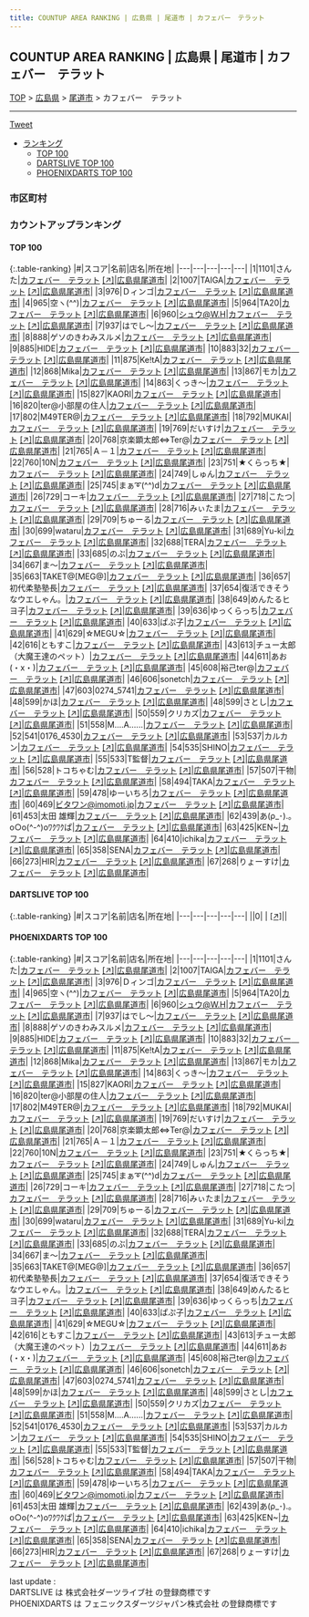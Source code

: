 ```yaml
---
title: COUNTUP AREA RANKING | 広島県 | 尾道市 | カフェバー　テラット
---
```

## COUNTUP AREA RANKING | 広島県 | 尾道市 | カフェバー　テラット

[TOP](/darts/rank/) > [広島県](/darts/rank/広島県/) > [尾道市](/darts/rank/広島県/尾道市/) > カフェバー　テラット

___

<a href="https://twitter.com/share?ref_src=twsrc%5Etfw" data-text="COUNTUP AREA RANKING | 広島県尾道市カフェバー　テラット" class="twitter-share-button" data-hashtags="DARTSLIVE,PHOENIXDARTS,darts,ダーツ" data-show-count="false">Tweet</a>

* [ランキング](#カウントアップランキング)
    * [TOP 100](#top-100)
    * [DARTSLIVE TOP 100](#dartslive-top-100)
    * [PHOENIXDARTS TOP 100](#phoenixdarts-top-100)

### 市区町村

<ul>

</ul>

### カウントアップランキング

#### TOP 100



{:.table-ranking}
|#|スコア|名前|店名|所在地|
|---|---|---|---|---|
|1|1101|<span class="rank-name-pd">さんた</span>|<a href="/darts/rank/shops/67371.html">カフェバー　テラット</a> <a href="https://vs.phoenixdarts.com/jp/shop/shopDetailInfo/s_67371?s_seq=67371">[↗]</a>|<a href="/darts/rank/広島県/尾道市">広島県尾道市</a>|
|2|1007|<span class="rank-name-pd">TAIGA</span>|<a href="/darts/rank/shops/67371.html">カフェバー　テラット</a> <a href="https://vs.phoenixdarts.com/jp/shop/shopDetailInfo/s_67371?s_seq=67371">[↗]</a>|<a href="/darts/rank/広島県/尾道市">広島県尾道市</a>|
|3|976|<span class="rank-name-pd">Ｄィンゴ</span>|<a href="/darts/rank/shops/67371.html">カフェバー　テラット</a> <a href="https://vs.phoenixdarts.com/jp/shop/shopDetailInfo/s_67371?s_seq=67371">[↗]</a>|<a href="/darts/rank/広島県/尾道市">広島県尾道市</a>|
|4|965|<span class="rank-name-pd">空ヽ(^^)</span>|<a href="/darts/rank/shops/67371.html">カフェバー　テラット</a> <a href="https://vs.phoenixdarts.com/jp/shop/shopDetailInfo/s_67371?s_seq=67371">[↗]</a>|<a href="/darts/rank/広島県/尾道市">広島県尾道市</a>|
|5|964|<span class="rank-name-pd">TA20</span>|<a href="/darts/rank/shops/67371.html">カフェバー　テラット</a> <a href="https://vs.phoenixdarts.com/jp/shop/shopDetailInfo/s_67371?s_seq=67371">[↗]</a>|<a href="/darts/rank/広島県/尾道市">広島県尾道市</a>|
|6|960|<span class="rank-name-pd">シュウ@W.H</span>|<a href="/darts/rank/shops/67371.html">カフェバー　テラット</a> <a href="https://vs.phoenixdarts.com/jp/shop/shopDetailInfo/s_67371?s_seq=67371">[↗]</a>|<a href="/darts/rank/広島県/尾道市">広島県尾道市</a>|
|7|937|<span class="rank-name-pd">はでし〜</span>|<a href="/darts/rank/shops/67371.html">カフェバー　テラット</a> <a href="https://vs.phoenixdarts.com/jp/shop/shopDetailInfo/s_67371?s_seq=67371">[↗]</a>|<a href="/darts/rank/広島県/尾道市">広島県尾道市</a>|
|8|888|<span class="rank-name-pd">ゲソのきわみスルメ</span>|<a href="/darts/rank/shops/67371.html">カフェバー　テラット</a> <a href="https://vs.phoenixdarts.com/jp/shop/shopDetailInfo/s_67371?s_seq=67371">[↗]</a>|<a href="/darts/rank/広島県/尾道市">広島県尾道市</a>|
|9|885|<span class="rank-name-pd">HIDE</span>|<a href="/darts/rank/shops/67371.html">カフェバー　テラット</a> <a href="https://vs.phoenixdarts.com/jp/shop/shopDetailInfo/s_67371?s_seq=67371">[↗]</a>|<a href="/darts/rank/広島県/尾道市">広島県尾道市</a>|
|10|883|<span class="rank-name-pd">32</span>|<a href="/darts/rank/shops/67371.html">カフェバー　テラット</a> <a href="https://vs.phoenixdarts.com/jp/shop/shopDetailInfo/s_67371?s_seq=67371">[↗]</a>|<a href="/darts/rank/広島県/尾道市">広島県尾道市</a>|
|11|875|<span class="rank-name-pd">Ke!tA</span>|<a href="/darts/rank/shops/67371.html">カフェバー　テラット</a> <a href="https://vs.phoenixdarts.com/jp/shop/shopDetailInfo/s_67371?s_seq=67371">[↗]</a>|<a href="/darts/rank/広島県/尾道市">広島県尾道市</a>|
|12|868|<span class="rank-name-pd">Mika</span>|<a href="/darts/rank/shops/67371.html">カフェバー　テラット</a> <a href="https://vs.phoenixdarts.com/jp/shop/shopDetailInfo/s_67371?s_seq=67371">[↗]</a>|<a href="/darts/rank/広島県/尾道市">広島県尾道市</a>|
|13|867|<span class="rank-name-pd">モカ</span>|<a href="/darts/rank/shops/67371.html">カフェバー　テラット</a> <a href="https://vs.phoenixdarts.com/jp/shop/shopDetailInfo/s_67371?s_seq=67371">[↗]</a>|<a href="/darts/rank/広島県/尾道市">広島県尾道市</a>|
|14|863|<span class="rank-name-pd">くっき～</span>|<a href="/darts/rank/shops/67371.html">カフェバー　テラット</a> <a href="https://vs.phoenixdarts.com/jp/shop/shopDetailInfo/s_67371?s_seq=67371">[↗]</a>|<a href="/darts/rank/広島県/尾道市">広島県尾道市</a>|
|15|827|<span class="rank-name-pd">KAORI</span>|<a href="/darts/rank/shops/67371.html">カフェバー　テラット</a> <a href="https://vs.phoenixdarts.com/jp/shop/shopDetailInfo/s_67371?s_seq=67371">[↗]</a>|<a href="/darts/rank/広島県/尾道市">広島県尾道市</a>|
|16|820|<span class="rank-name-pd">ter@小部屋の住人</span>|<a href="/darts/rank/shops/67371.html">カフェバー　テラット</a> <a href="https://vs.phoenixdarts.com/jp/shop/shopDetailInfo/s_67371?s_seq=67371">[↗]</a>|<a href="/darts/rank/広島県/尾道市">広島県尾道市</a>|
|17|802|<span class="rank-name-pd">M49TER@</span>|<a href="/darts/rank/shops/67371.html">カフェバー　テラット</a> <a href="https://vs.phoenixdarts.com/jp/shop/shopDetailInfo/s_67371?s_seq=67371">[↗]</a>|<a href="/darts/rank/広島県/尾道市">広島県尾道市</a>|
|18|792|<span class="rank-name-pd">MUKAI</span>|<a href="/darts/rank/shops/67371.html">カフェバー　テラット</a> <a href="https://vs.phoenixdarts.com/jp/shop/shopDetailInfo/s_67371?s_seq=67371">[↗]</a>|<a href="/darts/rank/広島県/尾道市">広島県尾道市</a>|
|19|769|<span class="rank-name-pd">だいすけ</span>|<a href="/darts/rank/shops/67371.html">カフェバー　テラット</a> <a href="https://vs.phoenixdarts.com/jp/shop/shopDetailInfo/s_67371?s_seq=67371">[↗]</a>|<a href="/darts/rank/広島県/尾道市">広島県尾道市</a>|
|20|768|<span class="rank-name-pd">京楽顕太郎⇔Ter@</span>|<a href="/darts/rank/shops/67371.html">カフェバー　テラット</a> <a href="https://vs.phoenixdarts.com/jp/shop/shopDetailInfo/s_67371?s_seq=67371">[↗]</a>|<a href="/darts/rank/広島県/尾道市">広島県尾道市</a>|
|21|765|<span class="rank-name-pd">Ａ－１</span>|<a href="/darts/rank/shops/67371.html">カフェバー　テラット</a> <a href="https://vs.phoenixdarts.com/jp/shop/shopDetailInfo/s_67371?s_seq=67371">[↗]</a>|<a href="/darts/rank/広島県/尾道市">広島県尾道市</a>|
|22|760|<span class="rank-name-pd">10N</span>|<a href="/darts/rank/shops/67371.html">カフェバー　テラット</a> <a href="https://vs.phoenixdarts.com/jp/shop/shopDetailInfo/s_67371?s_seq=67371">[↗]</a>|<a href="/darts/rank/広島県/尾道市">広島県尾道市</a>|
|23|751|<span class="rank-name-pd">★くらっち★</span>|<a href="/darts/rank/shops/67371.html">カフェバー　テラット</a> <a href="https://vs.phoenixdarts.com/jp/shop/shopDetailInfo/s_67371?s_seq=67371">[↗]</a>|<a href="/darts/rank/広島県/尾道市">広島県尾道市</a>|
|24|749|<span class="rank-name-pd">しゅん</span>|<a href="/darts/rank/shops/67371.html">カフェバー　テラット</a> <a href="https://vs.phoenixdarts.com/jp/shop/shopDetailInfo/s_67371?s_seq=67371">[↗]</a>|<a href="/darts/rank/広島県/尾道市">広島県尾道市</a>|
|25|745|<span class="rank-name-pd">まぁ➰(^^)d</span>|<a href="/darts/rank/shops/67371.html">カフェバー　テラット</a> <a href="https://vs.phoenixdarts.com/jp/shop/shopDetailInfo/s_67371?s_seq=67371">[↗]</a>|<a href="/darts/rank/広島県/尾道市">広島県尾道市</a>|
|26|729|<span class="rank-name-pd">コーキ</span>|<a href="/darts/rank/shops/67371.html">カフェバー　テラット</a> <a href="https://vs.phoenixdarts.com/jp/shop/shopDetailInfo/s_67371?s_seq=67371">[↗]</a>|<a href="/darts/rank/広島県/尾道市">広島県尾道市</a>|
|27|718|<span class="rank-name-pd">こたつ</span>|<a href="/darts/rank/shops/67371.html">カフェバー　テラット</a> <a href="https://vs.phoenixdarts.com/jp/shop/shopDetailInfo/s_67371?s_seq=67371">[↗]</a>|<a href="/darts/rank/広島県/尾道市">広島県尾道市</a>|
|28|716|<span class="rank-name-pd">みぃたま</span>|<a href="/darts/rank/shops/67371.html">カフェバー　テラット</a> <a href="https://vs.phoenixdarts.com/jp/shop/shopDetailInfo/s_67371?s_seq=67371">[↗]</a>|<a href="/darts/rank/広島県/尾道市">広島県尾道市</a>|
|29|709|<span class="rank-name-pd">ちゅーる</span>|<a href="/darts/rank/shops/67371.html">カフェバー　テラット</a> <a href="https://vs.phoenixdarts.com/jp/shop/shopDetailInfo/s_67371?s_seq=67371">[↗]</a>|<a href="/darts/rank/広島県/尾道市">広島県尾道市</a>|
|30|699|<span class="rank-name-pd">wataru</span>|<a href="/darts/rank/shops/67371.html">カフェバー　テラット</a> <a href="https://vs.phoenixdarts.com/jp/shop/shopDetailInfo/s_67371?s_seq=67371">[↗]</a>|<a href="/darts/rank/広島県/尾道市">広島県尾道市</a>|
|31|689|<span class="rank-name-pd">Yu-ki</span>|<a href="/darts/rank/shops/67371.html">カフェバー　テラット</a> <a href="https://vs.phoenixdarts.com/jp/shop/shopDetailInfo/s_67371?s_seq=67371">[↗]</a>|<a href="/darts/rank/広島県/尾道市">広島県尾道市</a>|
|32|688|<span class="rank-name-pd">TERA</span>|<a href="/darts/rank/shops/67371.html">カフェバー　テラット</a> <a href="https://vs.phoenixdarts.com/jp/shop/shopDetailInfo/s_67371?s_seq=67371">[↗]</a>|<a href="/darts/rank/広島県/尾道市">広島県尾道市</a>|
|33|685|<span class="rank-name-pd">のぶ</span>|<a href="/darts/rank/shops/67371.html">カフェバー　テラット</a> <a href="https://vs.phoenixdarts.com/jp/shop/shopDetailInfo/s_67371?s_seq=67371">[↗]</a>|<a href="/darts/rank/広島県/尾道市">広島県尾道市</a>|
|34|667|<span class="rank-name-pd">ま〜</span>|<a href="/darts/rank/shops/67371.html">カフェバー　テラット</a> <a href="https://vs.phoenixdarts.com/jp/shop/shopDetailInfo/s_67371?s_seq=67371">[↗]</a>|<a href="/darts/rank/広島県/尾道市">広島県尾道市</a>|
|35|663|<span class="rank-name-pd">TAKET@[MEG@]</span>|<a href="/darts/rank/shops/67371.html">カフェバー　テラット</a> <a href="https://vs.phoenixdarts.com/jp/shop/shopDetailInfo/s_67371?s_seq=67371">[↗]</a>|<a href="/darts/rank/広島県/尾道市">広島県尾道市</a>|
|36|657|<span class="rank-name-pd">初代柔塾塾長</span>|<a href="/darts/rank/shops/67371.html">カフェバー　テラット</a> <a href="https://vs.phoenixdarts.com/jp/shop/shopDetailInfo/s_67371?s_seq=67371">[↗]</a>|<a href="/darts/rank/広島県/尾道市">広島県尾道市</a>|
|37|654|<span class="rank-name-pd">復活できそうなウエしゃん。</span>|<a href="/darts/rank/shops/67371.html">カフェバー　テラット</a> <a href="https://vs.phoenixdarts.com/jp/shop/shopDetailInfo/s_67371?s_seq=67371">[↗]</a>|<a href="/darts/rank/広島県/尾道市">広島県尾道市</a>|
|38|649|<span class="rank-name-pd">めんたるヒヨ子</span>|<a href="/darts/rank/shops/67371.html">カフェバー　テラット</a> <a href="https://vs.phoenixdarts.com/jp/shop/shopDetailInfo/s_67371?s_seq=67371">[↗]</a>|<a href="/darts/rank/広島県/尾道市">広島県尾道市</a>|
|39|636|<span class="rank-name-pd">ゆっくらっち</span>|<a href="/darts/rank/shops/67371.html">カフェバー　テラット</a> <a href="https://vs.phoenixdarts.com/jp/shop/shopDetailInfo/s_67371?s_seq=67371">[↗]</a>|<a href="/darts/rank/広島県/尾道市">広島県尾道市</a>|
|40|633|<span class="rank-name-pd">ぱぷ子</span>|<a href="/darts/rank/shops/67371.html">カフェバー　テラット</a> <a href="https://vs.phoenixdarts.com/jp/shop/shopDetailInfo/s_67371?s_seq=67371">[↗]</a>|<a href="/darts/rank/広島県/尾道市">広島県尾道市</a>|
|41|629|<span class="rank-name-pd">☆MEGU☆</span>|<a href="/darts/rank/shops/67371.html">カフェバー　テラット</a> <a href="https://vs.phoenixdarts.com/jp/shop/shopDetailInfo/s_67371?s_seq=67371">[↗]</a>|<a href="/darts/rank/広島県/尾道市">広島県尾道市</a>|
|42|616|<span class="rank-name-pd">ともすこ</span>|<a href="/darts/rank/shops/67371.html">カフェバー　テラット</a> <a href="https://vs.phoenixdarts.com/jp/shop/shopDetailInfo/s_67371?s_seq=67371">[↗]</a>|<a href="/darts/rank/広島県/尾道市">広島県尾道市</a>|
|43|613|<span class="rank-name-pd">チュー太郎（大魔王達のペット）</span>|<a href="/darts/rank/shops/67371.html">カフェバー　テラット</a> <a href="https://vs.phoenixdarts.com/jp/shop/shopDetailInfo/s_67371?s_seq=67371">[↗]</a>|<a href="/darts/rank/広島県/尾道市">広島県尾道市</a>|
|44|611|<span class="rank-name-pd">あお(・x・)</span>|<a href="/darts/rank/shops/67371.html">カフェバー　テラット</a> <a href="https://vs.phoenixdarts.com/jp/shop/shopDetailInfo/s_67371?s_seq=67371">[↗]</a>|<a href="/darts/rank/広島県/尾道市">広島県尾道市</a>|
|45|608|<span class="rank-name-pd">裕己ter@</span>|<a href="/darts/rank/shops/67371.html">カフェバー　テラット</a> <a href="https://vs.phoenixdarts.com/jp/shop/shopDetailInfo/s_67371?s_seq=67371">[↗]</a>|<a href="/darts/rank/広島県/尾道市">広島県尾道市</a>|
|46|606|<span class="rank-name-pd">sonetch</span>|<a href="/darts/rank/shops/67371.html">カフェバー　テラット</a> <a href="https://vs.phoenixdarts.com/jp/shop/shopDetailInfo/s_67371?s_seq=67371">[↗]</a>|<a href="/darts/rank/広島県/尾道市">広島県尾道市</a>|
|47|603|<span class="rank-name-pd">0274_5741</span>|<a href="/darts/rank/shops/67371.html">カフェバー　テラット</a> <a href="https://vs.phoenixdarts.com/jp/shop/shopDetailInfo/s_67371?s_seq=67371">[↗]</a>|<a href="/darts/rank/広島県/尾道市">広島県尾道市</a>|
|48|599|<span class="rank-name-pd">かほ</span>|<a href="/darts/rank/shops/67371.html">カフェバー　テラット</a> <a href="https://vs.phoenixdarts.com/jp/shop/shopDetailInfo/s_67371?s_seq=67371">[↗]</a>|<a href="/darts/rank/広島県/尾道市">広島県尾道市</a>|
|48|599|<span class="rank-name-pd">さとし</span>|<a href="/darts/rank/shops/67371.html">カフェバー　テラット</a> <a href="https://vs.phoenixdarts.com/jp/shop/shopDetailInfo/s_67371?s_seq=67371">[↗]</a>|<a href="/darts/rank/広島県/尾道市">広島県尾道市</a>|
|50|559|<span class="rank-name-pd">クリカズ</span>|<a href="/darts/rank/shops/67371.html">カフェバー　テラット</a> <a href="https://vs.phoenixdarts.com/jp/shop/shopDetailInfo/s_67371?s_seq=67371">[↗]</a>|<a href="/darts/rank/広島県/尾道市">広島県尾道市</a>|
|51|558|<span class="rank-name-pd">M....A......</span>|<a href="/darts/rank/shops/67371.html">カフェバー　テラット</a> <a href="https://vs.phoenixdarts.com/jp/shop/shopDetailInfo/s_67371?s_seq=67371">[↗]</a>|<a href="/darts/rank/広島県/尾道市">広島県尾道市</a>|
|52|541|<span class="rank-name-pd">0176_4530</span>|<a href="/darts/rank/shops/67371.html">カフェバー　テラット</a> <a href="https://vs.phoenixdarts.com/jp/shop/shopDetailInfo/s_67371?s_seq=67371">[↗]</a>|<a href="/darts/rank/広島県/尾道市">広島県尾道市</a>|
|53|537|<span class="rank-name-pd">カルカン</span>|<a href="/darts/rank/shops/67371.html">カフェバー　テラット</a> <a href="https://vs.phoenixdarts.com/jp/shop/shopDetailInfo/s_67371?s_seq=67371">[↗]</a>|<a href="/darts/rank/広島県/尾道市">広島県尾道市</a>|
|54|535|<span class="rank-name-pd">SHINO</span>|<a href="/darts/rank/shops/67371.html">カフェバー　テラット</a> <a href="https://vs.phoenixdarts.com/jp/shop/shopDetailInfo/s_67371?s_seq=67371">[↗]</a>|<a href="/darts/rank/広島県/尾道市">広島県尾道市</a>|
|55|533|<span class="rank-name-pd">T監督</span>|<a href="/darts/rank/shops/67371.html">カフェバー　テラット</a> <a href="https://vs.phoenixdarts.com/jp/shop/shopDetailInfo/s_67371?s_seq=67371">[↗]</a>|<a href="/darts/rank/広島県/尾道市">広島県尾道市</a>|
|56|528|<span class="rank-name-pd">トコちゃむ</span>|<a href="/darts/rank/shops/67371.html">カフェバー　テラット</a> <a href="https://vs.phoenixdarts.com/jp/shop/shopDetailInfo/s_67371?s_seq=67371">[↗]</a>|<a href="/darts/rank/広島県/尾道市">広島県尾道市</a>|
|57|507|<span class="rank-name-pd">干物</span>|<a href="/darts/rank/shops/67371.html">カフェバー　テラット</a> <a href="https://vs.phoenixdarts.com/jp/shop/shopDetailInfo/s_67371?s_seq=67371">[↗]</a>|<a href="/darts/rank/広島県/尾道市">広島県尾道市</a>|
|58|494|<span class="rank-name-pd">TAKA</span>|<a href="/darts/rank/shops/67371.html">カフェバー　テラット</a> <a href="https://vs.phoenixdarts.com/jp/shop/shopDetailInfo/s_67371?s_seq=67371">[↗]</a>|<a href="/darts/rank/広島県/尾道市">広島県尾道市</a>|
|59|478|<span class="rank-name-pd">ゆーいちろ</span>|<a href="/darts/rank/shops/67371.html">カフェバー　テラット</a> <a href="https://vs.phoenixdarts.com/jp/shop/shopDetailInfo/s_67371?s_seq=67371">[↗]</a>|<a href="/darts/rank/広島県/尾道市">広島県尾道市</a>|
|60|469|<span class="rank-name-pd">ビタワン@imomoti.jp</span>|<a href="/darts/rank/shops/67371.html">カフェバー　テラット</a> <a href="https://vs.phoenixdarts.com/jp/shop/shopDetailInfo/s_67371?s_seq=67371">[↗]</a>|<a href="/darts/rank/広島県/尾道市">広島県尾道市</a>|
|61|453|<span class="rank-name-pd">太田 雄輝</span>|<a href="/darts/rank/shops/67371.html">カフェバー　テラット</a> <a href="https://vs.phoenixdarts.com/jp/shop/shopDetailInfo/s_67371?s_seq=67371">[↗]</a>|<a href="/darts/rank/広島県/尾道市">広島県尾道市</a>|
|62|439|<span class="rank-name-pd">あ(ρ_･).｡o○o(^-^)oﾜｸﾜｸぱ</span>|<a href="/darts/rank/shops/67371.html">カフェバー　テラット</a> <a href="https://vs.phoenixdarts.com/jp/shop/shopDetailInfo/s_67371?s_seq=67371">[↗]</a>|<a href="/darts/rank/広島県/尾道市">広島県尾道市</a>|
|63|425|<span class="rank-name-pd">KEN~</span>|<a href="/darts/rank/shops/67371.html">カフェバー　テラット</a> <a href="https://vs.phoenixdarts.com/jp/shop/shopDetailInfo/s_67371?s_seq=67371">[↗]</a>|<a href="/darts/rank/広島県/尾道市">広島県尾道市</a>|
|64|410|<span class="rank-name-pd">ichika</span>|<a href="/darts/rank/shops/67371.html">カフェバー　テラット</a> <a href="https://vs.phoenixdarts.com/jp/shop/shopDetailInfo/s_67371?s_seq=67371">[↗]</a>|<a href="/darts/rank/広島県/尾道市">広島県尾道市</a>|
|65|358|<span class="rank-name-pd">SENA</span>|<a href="/darts/rank/shops/67371.html">カフェバー　テラット</a> <a href="https://vs.phoenixdarts.com/jp/shop/shopDetailInfo/s_67371?s_seq=67371">[↗]</a>|<a href="/darts/rank/広島県/尾道市">広島県尾道市</a>|
|66|273|<span class="rank-name-pd">HIR</span>|<a href="/darts/rank/shops/67371.html">カフェバー　テラット</a> <a href="https://vs.phoenixdarts.com/jp/shop/shopDetailInfo/s_67371?s_seq=67371">[↗]</a>|<a href="/darts/rank/広島県/尾道市">広島県尾道市</a>|
|67|268|<span class="rank-name-pd">りょーすけ</span>|<a href="/darts/rank/shops/67371.html">カフェバー　テラット</a> <a href="https://vs.phoenixdarts.com/jp/shop/shopDetailInfo/s_67371?s_seq=67371">[↗]</a>|<a href="/darts/rank/広島県/尾道市">広島県尾道市</a>|


#### DARTSLIVE TOP 100



{:.table-ranking}
|#|スコア|名前|店名|所在地|
|---|---|---|---|---|
||0|<span class="rank-name-dl"> </span>|<a href="/darts/rank/shops/.html"></a> <a href="">[↗]</a>|<a href="/darts/rank//"></a>|


#### PHOENIXDARTS TOP 100



{:.table-ranking}
|#|スコア|名前|店名|所在地|
|---|---|---|---|---|
|1|1101|<span class="rank-name-pd">さんた</span>|<a href="/darts/rank/shops/67371.html">カフェバー　テラット</a> <a href="https://vs.phoenixdarts.com/jp/shop/shopDetailInfo/s_67371?s_seq=67371">[↗]</a>|<a href="/darts/rank/広島県/尾道市">広島県尾道市</a>|
|2|1007|<span class="rank-name-pd">TAIGA</span>|<a href="/darts/rank/shops/67371.html">カフェバー　テラット</a> <a href="https://vs.phoenixdarts.com/jp/shop/shopDetailInfo/s_67371?s_seq=67371">[↗]</a>|<a href="/darts/rank/広島県/尾道市">広島県尾道市</a>|
|3|976|<span class="rank-name-pd">Ｄィンゴ</span>|<a href="/darts/rank/shops/67371.html">カフェバー　テラット</a> <a href="https://vs.phoenixdarts.com/jp/shop/shopDetailInfo/s_67371?s_seq=67371">[↗]</a>|<a href="/darts/rank/広島県/尾道市">広島県尾道市</a>|
|4|965|<span class="rank-name-pd">空ヽ(^^)</span>|<a href="/darts/rank/shops/67371.html">カフェバー　テラット</a> <a href="https://vs.phoenixdarts.com/jp/shop/shopDetailInfo/s_67371?s_seq=67371">[↗]</a>|<a href="/darts/rank/広島県/尾道市">広島県尾道市</a>|
|5|964|<span class="rank-name-pd">TA20</span>|<a href="/darts/rank/shops/67371.html">カフェバー　テラット</a> <a href="https://vs.phoenixdarts.com/jp/shop/shopDetailInfo/s_67371?s_seq=67371">[↗]</a>|<a href="/darts/rank/広島県/尾道市">広島県尾道市</a>|
|6|960|<span class="rank-name-pd">シュウ@W.H</span>|<a href="/darts/rank/shops/67371.html">カフェバー　テラット</a> <a href="https://vs.phoenixdarts.com/jp/shop/shopDetailInfo/s_67371?s_seq=67371">[↗]</a>|<a href="/darts/rank/広島県/尾道市">広島県尾道市</a>|
|7|937|<span class="rank-name-pd">はでし〜</span>|<a href="/darts/rank/shops/67371.html">カフェバー　テラット</a> <a href="https://vs.phoenixdarts.com/jp/shop/shopDetailInfo/s_67371?s_seq=67371">[↗]</a>|<a href="/darts/rank/広島県/尾道市">広島県尾道市</a>|
|8|888|<span class="rank-name-pd">ゲソのきわみスルメ</span>|<a href="/darts/rank/shops/67371.html">カフェバー　テラット</a> <a href="https://vs.phoenixdarts.com/jp/shop/shopDetailInfo/s_67371?s_seq=67371">[↗]</a>|<a href="/darts/rank/広島県/尾道市">広島県尾道市</a>|
|9|885|<span class="rank-name-pd">HIDE</span>|<a href="/darts/rank/shops/67371.html">カフェバー　テラット</a> <a href="https://vs.phoenixdarts.com/jp/shop/shopDetailInfo/s_67371?s_seq=67371">[↗]</a>|<a href="/darts/rank/広島県/尾道市">広島県尾道市</a>|
|10|883|<span class="rank-name-pd">32</span>|<a href="/darts/rank/shops/67371.html">カフェバー　テラット</a> <a href="https://vs.phoenixdarts.com/jp/shop/shopDetailInfo/s_67371?s_seq=67371">[↗]</a>|<a href="/darts/rank/広島県/尾道市">広島県尾道市</a>|
|11|875|<span class="rank-name-pd">Ke!tA</span>|<a href="/darts/rank/shops/67371.html">カフェバー　テラット</a> <a href="https://vs.phoenixdarts.com/jp/shop/shopDetailInfo/s_67371?s_seq=67371">[↗]</a>|<a href="/darts/rank/広島県/尾道市">広島県尾道市</a>|
|12|868|<span class="rank-name-pd">Mika</span>|<a href="/darts/rank/shops/67371.html">カフェバー　テラット</a> <a href="https://vs.phoenixdarts.com/jp/shop/shopDetailInfo/s_67371?s_seq=67371">[↗]</a>|<a href="/darts/rank/広島県/尾道市">広島県尾道市</a>|
|13|867|<span class="rank-name-pd">モカ</span>|<a href="/darts/rank/shops/67371.html">カフェバー　テラット</a> <a href="https://vs.phoenixdarts.com/jp/shop/shopDetailInfo/s_67371?s_seq=67371">[↗]</a>|<a href="/darts/rank/広島県/尾道市">広島県尾道市</a>|
|14|863|<span class="rank-name-pd">くっき～</span>|<a href="/darts/rank/shops/67371.html">カフェバー　テラット</a> <a href="https://vs.phoenixdarts.com/jp/shop/shopDetailInfo/s_67371?s_seq=67371">[↗]</a>|<a href="/darts/rank/広島県/尾道市">広島県尾道市</a>|
|15|827|<span class="rank-name-pd">KAORI</span>|<a href="/darts/rank/shops/67371.html">カフェバー　テラット</a> <a href="https://vs.phoenixdarts.com/jp/shop/shopDetailInfo/s_67371?s_seq=67371">[↗]</a>|<a href="/darts/rank/広島県/尾道市">広島県尾道市</a>|
|16|820|<span class="rank-name-pd">ter@小部屋の住人</span>|<a href="/darts/rank/shops/67371.html">カフェバー　テラット</a> <a href="https://vs.phoenixdarts.com/jp/shop/shopDetailInfo/s_67371?s_seq=67371">[↗]</a>|<a href="/darts/rank/広島県/尾道市">広島県尾道市</a>|
|17|802|<span class="rank-name-pd">M49TER@</span>|<a href="/darts/rank/shops/67371.html">カフェバー　テラット</a> <a href="https://vs.phoenixdarts.com/jp/shop/shopDetailInfo/s_67371?s_seq=67371">[↗]</a>|<a href="/darts/rank/広島県/尾道市">広島県尾道市</a>|
|18|792|<span class="rank-name-pd">MUKAI</span>|<a href="/darts/rank/shops/67371.html">カフェバー　テラット</a> <a href="https://vs.phoenixdarts.com/jp/shop/shopDetailInfo/s_67371?s_seq=67371">[↗]</a>|<a href="/darts/rank/広島県/尾道市">広島県尾道市</a>|
|19|769|<span class="rank-name-pd">だいすけ</span>|<a href="/darts/rank/shops/67371.html">カフェバー　テラット</a> <a href="https://vs.phoenixdarts.com/jp/shop/shopDetailInfo/s_67371?s_seq=67371">[↗]</a>|<a href="/darts/rank/広島県/尾道市">広島県尾道市</a>|
|20|768|<span class="rank-name-pd">京楽顕太郎⇔Ter@</span>|<a href="/darts/rank/shops/67371.html">カフェバー　テラット</a> <a href="https://vs.phoenixdarts.com/jp/shop/shopDetailInfo/s_67371?s_seq=67371">[↗]</a>|<a href="/darts/rank/広島県/尾道市">広島県尾道市</a>|
|21|765|<span class="rank-name-pd">Ａ－１</span>|<a href="/darts/rank/shops/67371.html">カフェバー　テラット</a> <a href="https://vs.phoenixdarts.com/jp/shop/shopDetailInfo/s_67371?s_seq=67371">[↗]</a>|<a href="/darts/rank/広島県/尾道市">広島県尾道市</a>|
|22|760|<span class="rank-name-pd">10N</span>|<a href="/darts/rank/shops/67371.html">カフェバー　テラット</a> <a href="https://vs.phoenixdarts.com/jp/shop/shopDetailInfo/s_67371?s_seq=67371">[↗]</a>|<a href="/darts/rank/広島県/尾道市">広島県尾道市</a>|
|23|751|<span class="rank-name-pd">★くらっち★</span>|<a href="/darts/rank/shops/67371.html">カフェバー　テラット</a> <a href="https://vs.phoenixdarts.com/jp/shop/shopDetailInfo/s_67371?s_seq=67371">[↗]</a>|<a href="/darts/rank/広島県/尾道市">広島県尾道市</a>|
|24|749|<span class="rank-name-pd">しゅん</span>|<a href="/darts/rank/shops/67371.html">カフェバー　テラット</a> <a href="https://vs.phoenixdarts.com/jp/shop/shopDetailInfo/s_67371?s_seq=67371">[↗]</a>|<a href="/darts/rank/広島県/尾道市">広島県尾道市</a>|
|25|745|<span class="rank-name-pd">まぁ➰(^^)d</span>|<a href="/darts/rank/shops/67371.html">カフェバー　テラット</a> <a href="https://vs.phoenixdarts.com/jp/shop/shopDetailInfo/s_67371?s_seq=67371">[↗]</a>|<a href="/darts/rank/広島県/尾道市">広島県尾道市</a>|
|26|729|<span class="rank-name-pd">コーキ</span>|<a href="/darts/rank/shops/67371.html">カフェバー　テラット</a> <a href="https://vs.phoenixdarts.com/jp/shop/shopDetailInfo/s_67371?s_seq=67371">[↗]</a>|<a href="/darts/rank/広島県/尾道市">広島県尾道市</a>|
|27|718|<span class="rank-name-pd">こたつ</span>|<a href="/darts/rank/shops/67371.html">カフェバー　テラット</a> <a href="https://vs.phoenixdarts.com/jp/shop/shopDetailInfo/s_67371?s_seq=67371">[↗]</a>|<a href="/darts/rank/広島県/尾道市">広島県尾道市</a>|
|28|716|<span class="rank-name-pd">みぃたま</span>|<a href="/darts/rank/shops/67371.html">カフェバー　テラット</a> <a href="https://vs.phoenixdarts.com/jp/shop/shopDetailInfo/s_67371?s_seq=67371">[↗]</a>|<a href="/darts/rank/広島県/尾道市">広島県尾道市</a>|
|29|709|<span class="rank-name-pd">ちゅーる</span>|<a href="/darts/rank/shops/67371.html">カフェバー　テラット</a> <a href="https://vs.phoenixdarts.com/jp/shop/shopDetailInfo/s_67371?s_seq=67371">[↗]</a>|<a href="/darts/rank/広島県/尾道市">広島県尾道市</a>|
|30|699|<span class="rank-name-pd">wataru</span>|<a href="/darts/rank/shops/67371.html">カフェバー　テラット</a> <a href="https://vs.phoenixdarts.com/jp/shop/shopDetailInfo/s_67371?s_seq=67371">[↗]</a>|<a href="/darts/rank/広島県/尾道市">広島県尾道市</a>|
|31|689|<span class="rank-name-pd">Yu-ki</span>|<a href="/darts/rank/shops/67371.html">カフェバー　テラット</a> <a href="https://vs.phoenixdarts.com/jp/shop/shopDetailInfo/s_67371?s_seq=67371">[↗]</a>|<a href="/darts/rank/広島県/尾道市">広島県尾道市</a>|
|32|688|<span class="rank-name-pd">TERA</span>|<a href="/darts/rank/shops/67371.html">カフェバー　テラット</a> <a href="https://vs.phoenixdarts.com/jp/shop/shopDetailInfo/s_67371?s_seq=67371">[↗]</a>|<a href="/darts/rank/広島県/尾道市">広島県尾道市</a>|
|33|685|<span class="rank-name-pd">のぶ</span>|<a href="/darts/rank/shops/67371.html">カフェバー　テラット</a> <a href="https://vs.phoenixdarts.com/jp/shop/shopDetailInfo/s_67371?s_seq=67371">[↗]</a>|<a href="/darts/rank/広島県/尾道市">広島県尾道市</a>|
|34|667|<span class="rank-name-pd">ま〜</span>|<a href="/darts/rank/shops/67371.html">カフェバー　テラット</a> <a href="https://vs.phoenixdarts.com/jp/shop/shopDetailInfo/s_67371?s_seq=67371">[↗]</a>|<a href="/darts/rank/広島県/尾道市">広島県尾道市</a>|
|35|663|<span class="rank-name-pd">TAKET@[MEG@]</span>|<a href="/darts/rank/shops/67371.html">カフェバー　テラット</a> <a href="https://vs.phoenixdarts.com/jp/shop/shopDetailInfo/s_67371?s_seq=67371">[↗]</a>|<a href="/darts/rank/広島県/尾道市">広島県尾道市</a>|
|36|657|<span class="rank-name-pd">初代柔塾塾長</span>|<a href="/darts/rank/shops/67371.html">カフェバー　テラット</a> <a href="https://vs.phoenixdarts.com/jp/shop/shopDetailInfo/s_67371?s_seq=67371">[↗]</a>|<a href="/darts/rank/広島県/尾道市">広島県尾道市</a>|
|37|654|<span class="rank-name-pd">復活できそうなウエしゃん。</span>|<a href="/darts/rank/shops/67371.html">カフェバー　テラット</a> <a href="https://vs.phoenixdarts.com/jp/shop/shopDetailInfo/s_67371?s_seq=67371">[↗]</a>|<a href="/darts/rank/広島県/尾道市">広島県尾道市</a>|
|38|649|<span class="rank-name-pd">めんたるヒヨ子</span>|<a href="/darts/rank/shops/67371.html">カフェバー　テラット</a> <a href="https://vs.phoenixdarts.com/jp/shop/shopDetailInfo/s_67371?s_seq=67371">[↗]</a>|<a href="/darts/rank/広島県/尾道市">広島県尾道市</a>|
|39|636|<span class="rank-name-pd">ゆっくらっち</span>|<a href="/darts/rank/shops/67371.html">カフェバー　テラット</a> <a href="https://vs.phoenixdarts.com/jp/shop/shopDetailInfo/s_67371?s_seq=67371">[↗]</a>|<a href="/darts/rank/広島県/尾道市">広島県尾道市</a>|
|40|633|<span class="rank-name-pd">ぱぷ子</span>|<a href="/darts/rank/shops/67371.html">カフェバー　テラット</a> <a href="https://vs.phoenixdarts.com/jp/shop/shopDetailInfo/s_67371?s_seq=67371">[↗]</a>|<a href="/darts/rank/広島県/尾道市">広島県尾道市</a>|
|41|629|<span class="rank-name-pd">☆MEGU☆</span>|<a href="/darts/rank/shops/67371.html">カフェバー　テラット</a> <a href="https://vs.phoenixdarts.com/jp/shop/shopDetailInfo/s_67371?s_seq=67371">[↗]</a>|<a href="/darts/rank/広島県/尾道市">広島県尾道市</a>|
|42|616|<span class="rank-name-pd">ともすこ</span>|<a href="/darts/rank/shops/67371.html">カフェバー　テラット</a> <a href="https://vs.phoenixdarts.com/jp/shop/shopDetailInfo/s_67371?s_seq=67371">[↗]</a>|<a href="/darts/rank/広島県/尾道市">広島県尾道市</a>|
|43|613|<span class="rank-name-pd">チュー太郎（大魔王達のペット）</span>|<a href="/darts/rank/shops/67371.html">カフェバー　テラット</a> <a href="https://vs.phoenixdarts.com/jp/shop/shopDetailInfo/s_67371?s_seq=67371">[↗]</a>|<a href="/darts/rank/広島県/尾道市">広島県尾道市</a>|
|44|611|<span class="rank-name-pd">あお(・x・)</span>|<a href="/darts/rank/shops/67371.html">カフェバー　テラット</a> <a href="https://vs.phoenixdarts.com/jp/shop/shopDetailInfo/s_67371?s_seq=67371">[↗]</a>|<a href="/darts/rank/広島県/尾道市">広島県尾道市</a>|
|45|608|<span class="rank-name-pd">裕己ter@</span>|<a href="/darts/rank/shops/67371.html">カフェバー　テラット</a> <a href="https://vs.phoenixdarts.com/jp/shop/shopDetailInfo/s_67371?s_seq=67371">[↗]</a>|<a href="/darts/rank/広島県/尾道市">広島県尾道市</a>|
|46|606|<span class="rank-name-pd">sonetch</span>|<a href="/darts/rank/shops/67371.html">カフェバー　テラット</a> <a href="https://vs.phoenixdarts.com/jp/shop/shopDetailInfo/s_67371?s_seq=67371">[↗]</a>|<a href="/darts/rank/広島県/尾道市">広島県尾道市</a>|
|47|603|<span class="rank-name-pd">0274_5741</span>|<a href="/darts/rank/shops/67371.html">カフェバー　テラット</a> <a href="https://vs.phoenixdarts.com/jp/shop/shopDetailInfo/s_67371?s_seq=67371">[↗]</a>|<a href="/darts/rank/広島県/尾道市">広島県尾道市</a>|
|48|599|<span class="rank-name-pd">かほ</span>|<a href="/darts/rank/shops/67371.html">カフェバー　テラット</a> <a href="https://vs.phoenixdarts.com/jp/shop/shopDetailInfo/s_67371?s_seq=67371">[↗]</a>|<a href="/darts/rank/広島県/尾道市">広島県尾道市</a>|
|48|599|<span class="rank-name-pd">さとし</span>|<a href="/darts/rank/shops/67371.html">カフェバー　テラット</a> <a href="https://vs.phoenixdarts.com/jp/shop/shopDetailInfo/s_67371?s_seq=67371">[↗]</a>|<a href="/darts/rank/広島県/尾道市">広島県尾道市</a>|
|50|559|<span class="rank-name-pd">クリカズ</span>|<a href="/darts/rank/shops/67371.html">カフェバー　テラット</a> <a href="https://vs.phoenixdarts.com/jp/shop/shopDetailInfo/s_67371?s_seq=67371">[↗]</a>|<a href="/darts/rank/広島県/尾道市">広島県尾道市</a>|
|51|558|<span class="rank-name-pd">M....A......</span>|<a href="/darts/rank/shops/67371.html">カフェバー　テラット</a> <a href="https://vs.phoenixdarts.com/jp/shop/shopDetailInfo/s_67371?s_seq=67371">[↗]</a>|<a href="/darts/rank/広島県/尾道市">広島県尾道市</a>|
|52|541|<span class="rank-name-pd">0176_4530</span>|<a href="/darts/rank/shops/67371.html">カフェバー　テラット</a> <a href="https://vs.phoenixdarts.com/jp/shop/shopDetailInfo/s_67371?s_seq=67371">[↗]</a>|<a href="/darts/rank/広島県/尾道市">広島県尾道市</a>|
|53|537|<span class="rank-name-pd">カルカン</span>|<a href="/darts/rank/shops/67371.html">カフェバー　テラット</a> <a href="https://vs.phoenixdarts.com/jp/shop/shopDetailInfo/s_67371?s_seq=67371">[↗]</a>|<a href="/darts/rank/広島県/尾道市">広島県尾道市</a>|
|54|535|<span class="rank-name-pd">SHINO</span>|<a href="/darts/rank/shops/67371.html">カフェバー　テラット</a> <a href="https://vs.phoenixdarts.com/jp/shop/shopDetailInfo/s_67371?s_seq=67371">[↗]</a>|<a href="/darts/rank/広島県/尾道市">広島県尾道市</a>|
|55|533|<span class="rank-name-pd">T監督</span>|<a href="/darts/rank/shops/67371.html">カフェバー　テラット</a> <a href="https://vs.phoenixdarts.com/jp/shop/shopDetailInfo/s_67371?s_seq=67371">[↗]</a>|<a href="/darts/rank/広島県/尾道市">広島県尾道市</a>|
|56|528|<span class="rank-name-pd">トコちゃむ</span>|<a href="/darts/rank/shops/67371.html">カフェバー　テラット</a> <a href="https://vs.phoenixdarts.com/jp/shop/shopDetailInfo/s_67371?s_seq=67371">[↗]</a>|<a href="/darts/rank/広島県/尾道市">広島県尾道市</a>|
|57|507|<span class="rank-name-pd">干物</span>|<a href="/darts/rank/shops/67371.html">カフェバー　テラット</a> <a href="https://vs.phoenixdarts.com/jp/shop/shopDetailInfo/s_67371?s_seq=67371">[↗]</a>|<a href="/darts/rank/広島県/尾道市">広島県尾道市</a>|
|58|494|<span class="rank-name-pd">TAKA</span>|<a href="/darts/rank/shops/67371.html">カフェバー　テラット</a> <a href="https://vs.phoenixdarts.com/jp/shop/shopDetailInfo/s_67371?s_seq=67371">[↗]</a>|<a href="/darts/rank/広島県/尾道市">広島県尾道市</a>|
|59|478|<span class="rank-name-pd">ゆーいちろ</span>|<a href="/darts/rank/shops/67371.html">カフェバー　テラット</a> <a href="https://vs.phoenixdarts.com/jp/shop/shopDetailInfo/s_67371?s_seq=67371">[↗]</a>|<a href="/darts/rank/広島県/尾道市">広島県尾道市</a>|
|60|469|<span class="rank-name-pd">ビタワン@imomoti.jp</span>|<a href="/darts/rank/shops/67371.html">カフェバー　テラット</a> <a href="https://vs.phoenixdarts.com/jp/shop/shopDetailInfo/s_67371?s_seq=67371">[↗]</a>|<a href="/darts/rank/広島県/尾道市">広島県尾道市</a>|
|61|453|<span class="rank-name-pd">太田 雄輝</span>|<a href="/darts/rank/shops/67371.html">カフェバー　テラット</a> <a href="https://vs.phoenixdarts.com/jp/shop/shopDetailInfo/s_67371?s_seq=67371">[↗]</a>|<a href="/darts/rank/広島県/尾道市">広島県尾道市</a>|
|62|439|<span class="rank-name-pd">あ(ρ_･).｡o○o(^-^)oﾜｸﾜｸぱ</span>|<a href="/darts/rank/shops/67371.html">カフェバー　テラット</a> <a href="https://vs.phoenixdarts.com/jp/shop/shopDetailInfo/s_67371?s_seq=67371">[↗]</a>|<a href="/darts/rank/広島県/尾道市">広島県尾道市</a>|
|63|425|<span class="rank-name-pd">KEN~</span>|<a href="/darts/rank/shops/67371.html">カフェバー　テラット</a> <a href="https://vs.phoenixdarts.com/jp/shop/shopDetailInfo/s_67371?s_seq=67371">[↗]</a>|<a href="/darts/rank/広島県/尾道市">広島県尾道市</a>|
|64|410|<span class="rank-name-pd">ichika</span>|<a href="/darts/rank/shops/67371.html">カフェバー　テラット</a> <a href="https://vs.phoenixdarts.com/jp/shop/shopDetailInfo/s_67371?s_seq=67371">[↗]</a>|<a href="/darts/rank/広島県/尾道市">広島県尾道市</a>|
|65|358|<span class="rank-name-pd">SENA</span>|<a href="/darts/rank/shops/67371.html">カフェバー　テラット</a> <a href="https://vs.phoenixdarts.com/jp/shop/shopDetailInfo/s_67371?s_seq=67371">[↗]</a>|<a href="/darts/rank/広島県/尾道市">広島県尾道市</a>|
|66|273|<span class="rank-name-pd">HIR</span>|<a href="/darts/rank/shops/67371.html">カフェバー　テラット</a> <a href="https://vs.phoenixdarts.com/jp/shop/shopDetailInfo/s_67371?s_seq=67371">[↗]</a>|<a href="/darts/rank/広島県/尾道市">広島県尾道市</a>|
|67|268|<span class="rank-name-pd">りょーすけ</span>|<a href="/darts/rank/shops/67371.html">カフェバー　テラット</a> <a href="https://vs.phoenixdarts.com/jp/shop/shopDetailInfo/s_67371?s_seq=67371">[↗]</a>|<a href="/darts/rank/広島県/尾道市">広島県尾道市</a>|


<div class="footer border-top border-gray-light mt-5 pt-3 text-right text-gray">
    last update : <span style="font-weight: italic" id="foot_last_modified"></span><br />
    DARTSLIVE は 株式会社ダーツライブ社 の登録商標です<br />
    PHOENIXDARTS は フェニックスダーツジャパン株式会社 の登録商標です<br />
</div>

<script src="https://cdnjs.cloudflare.com/ajax/libs/jquery.tablesorter/2.31.3/js/jquery.tablesorter.min.js" integrity="sha512-qzgd5cYSZcosqpzpn7zF2ZId8f/8CHmFKZ8j7mU4OUXTNRd5g+ZHBPsgKEwoqxCtdQvExE5LprwwPAgoicguNg==" crossorigin="anonymous" referrerpolicy="no-referrer"></script>
<link rel="stylesheet" href="https://cdnjs.cloudflare.com/ajax/libs/jquery.tablesorter/2.31.3/css/theme.default.min.css" integrity="sha512-wghhOJkjQX0Lh3NSWvNKeZ0ZpNn+SPVXX1Qyc9OCaogADktxrBiBdKGDoqVUOyhStvMBmJQ8ZdMHiR3wuEq8+w==" crossorigin="anonymous" referrerpolicy="no-referrer" />
<script>
$(function() {
    $(".table-ranking").tablesorter({sortList:[[0, 0]]});
    $("#foot_last_modified").text(formatDate(new Date(document.lastModified), 'yyyy-MM-dd HH:mm:ss'));
});
</script>

<script async src="https://platform.twitter.com/widgets.js" charset="utf-8"></script>